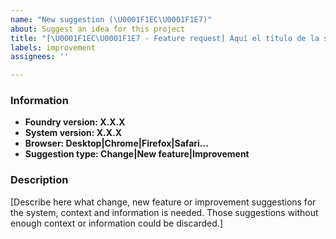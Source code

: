 ```yaml
---
name: "New suggestion (\U0001F1EC\U0001F1E7)"
about: Suggest an idea for this project
title: "[\U0001F1EC\U0001F1E7 - Feature request] Aquí el título de la sugerencia"
labels: improvement
assignees: ''

---
```


### Information

- **Foundry version: X.X.X**
- **System version: X.X.X**
- **Browser: Desktop|Chrome|Firefox|Safari...**
- **Suggestion type: Change|New feature|Improvement**

### Description

[Describe here what change, new feature or improvement suggestions for the system, context and information is needed. Those suggestions without enough context or information could be discarded.]
